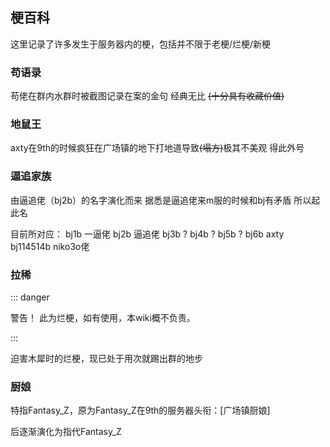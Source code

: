 ## 梗百科

这里记录了许多发生于服务器内的梗，包括并不限于老梗/烂梗/新梗

### 苟语录

苟佬在群内水群时被截图记录在案的金句 经典无比 ~~(十分具有收藏价值)~~

### 地鼠王

axty在9th的时候疯狂在广场镇的地下打地道导致~~(塌方)~~极其不美观 得此外号

### 逼追家族

由逼追佬（bj2b）的名字演化而来 据悉是逼追佬来m服的时候和bj有矛盾 所以起此名

目前所对应： bj1b 一逼佬 bj2b 逼追佬 bj3b ? bj4b ? bj5b ? bj6b axty bj114514b niko3o佬

### 拉稀

::: danger

警告！ 此为烂梗，如有使用，本wiki概不负责。

:::

迫害木犀时的烂梗，现已处于用次就踢出群的地步

### 厨娘

特指Fantasy_Z，原为Fantasy_Z在9th的服务器头衔：[广场镇厨娘]

后逐渐演化为指代Fantasy_Z

